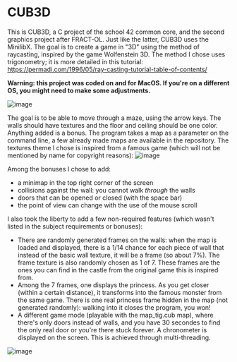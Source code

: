 # CUB3D

This is CUB3D, a C project of the school 42 common core, and the second graphics project after FRACT-OL.
Just like the latter, CUB3D uses the MinilibX.
The goal is to create a game in "3D" using the method of raycasting, inspired by the game Wolfenstein 3D.
The method I chose uses trigonometry; it is more detailed in this tutorial: https://permadi.com/1996/05/ray-casting-tutorial-table-of-contents/

**Warning: this project was coded on and for MacOS. If you're on a different OS, you might need to make some adjustments.**


![image](https://github.com/user-attachments/assets/173ec318-4f81-472e-8a2f-d54a751aea97)

The goal is to be able to move through a maze, using the arrow keys. The walls should have textures and the floor and ceiling should be one color. Anything added is a bonus. The program takes a map as a parameter on the command line, a few already made maps are available in the repository.
The textures theme I chose is inspired from a famous game (which will not be mentioned by name for copyright reasons):
![image](https://github.com/user-attachments/assets/44c1b58e-46d3-40b5-abe6-1515897fa3f1)


Among the bonuses I chose to add:
- a minimap in the top right corner of the screen
- collisions against the wall: you cannot walk _through_ the walls
- doors that can be opened or closed (with the space bar)
- the point of view can change with the use of the mouse scroll

I also took the liberty to add a few non-required features (which wasn't listed in the subject requirements or bonuses):
- There are randomly generated frames on the walls: when the map is loaded and displayed, there is a 1/14 chance for each piece of wall that instead of the basic wall texture, it will be a frame (so about 7%). The frame texture is also randomly chosen as 1 of 7. These frames are the ones you can find in the castle from the original game this is inspired from.
- Among the 7 frames, one displays the princess. As you get closer (within a certain distance), it transforms into the famous monster from the same game. There is one real princess frame hidden in the map (not generated randomly): walking into it closes the program, you won!
- A different game mode (playable with the map_tig.cub map), where there's only doors instead of walls, and you have 30 secondes to find the only real door or you're there stuck forever. A chronometer is displayed on the screen. This is achieved through multi-threading.

![image](https://github.com/user-attachments/assets/3980bd98-020d-4c98-8c6c-f18c822cd4cd)


